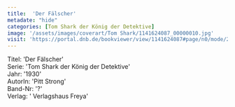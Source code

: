 ```yaml
---
title:  'Der Fälscher'
metadate: "hide"
categories: [Tom Shark der König der Detektive]
image: '/assets/images/coverart/Tom Shark/1141624087_00000010.jpg'
visit: 'https://portal.dnb.de/bookviewer/view/1141624087#page/n0/mode/2up'
---
```

Titel: 'Der Fälscher' <br>
Serie: 'Tom Shark der König der Detektive' <br>
Jahr: '1930' <br>
AutorIn: 'Pitt Strong' <br>
Band-Nr: '?' <br>
Verlag: ' Verlagshaus Freya'